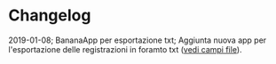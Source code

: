 # Changelog

2019-01-08; BananaApp per esportazione txt; Aggiunta nuova app per l'esportazione delle registrazioni in foramto txt ([vedi campi file](https://github.com/BananaAccounting/Europe/blob/master/France/FEC/README.md)).